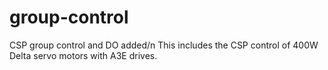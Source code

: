 # group-control
CSP group control and DO added/n
This includes the CSP control of 400W Delta servo motors with A3E drives.
